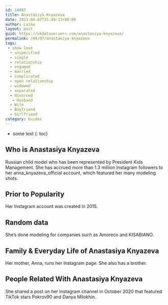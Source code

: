 ```yaml
---
id: 14887
title: Anastasiya Knyazeva
date: 2021-04-07T15:49:13+00:00
author: Laima
layout: post
guid: https://ukdataservers.com/anastasiya-knyazeva/
permalink: /04/07/anastasiya-knyazeva
tags:
 - show love
  - unspecified
  - single
  - relationship
  - engaged
  - married
  - complicated
  - open relationship
  - widowed
  - separated
  - divorced
   - Husband
  - Wife
  - Boyfriend
  - Girlfriend
category: Guides
---
```


* some text
{: toc}


## Who is Anastasiya Knyazeva
                  
                  
                  
Russian child model who has been represented by President Kids Management. She has accrued more than 1.3 million Instagram followers to her anna_knyazeva_official account, which featured her many modeling shots. 
                  
              
            
              
            
                
                
                
## Prior to Popularity
                  
                  
                  
Her Instagram account was created in 2015.
                  
              
            
              
            
                
                
                
## Random data
                  
                  
                  
She&#8217;s done modeling for companies such as Amoreco and KISABIANO.
                  
              
            
              
            
                
                
                
## Family & Everyday Life of Anastasiya Knyazeva
                  
                  
                  
Her mother, Anna, runs her Instagram page. She also has a brother.
                  
              
            
              
            
                
                
                
## People Related With Anastasiya Knyazeva
                  
                  
                  
She shared a post on her Instagram channel in October 2020 that featured TikTok stars Pokrov90 and Danya Milokhin.
                  
              
            
              
            
                
              
            
              
              
            
            
              
            
          
          
          